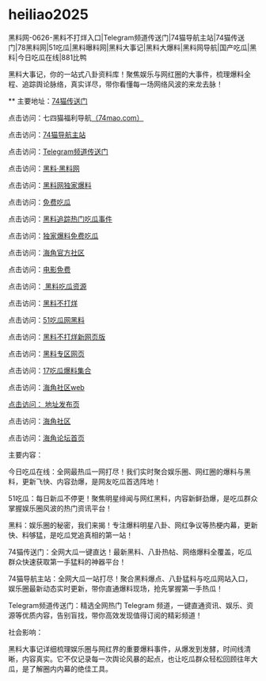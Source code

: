 # heiliao2025
黑料网-0626-黑料不打烊入口|Telegram频道传送门|74猫导航主站|74猫传送门|78黑料网|51吃瓜|黑料曝料网|黑料大事记|黑料大爆料|黑料网导航|国产吃瓜|黑料|今日吃瓜在线|881比鸭

黑料大事记，你的一站式八卦资料库！聚焦娱乐与网红圈的大事件，梳理爆料全程、追踪舆论脉络，真实详尽，带你看懂每一场网络风波的来龙去脉！

** 主要地址：<a href="https://74mao.com/">74猫传送门</a>

点击访问：七四猫福利导航<a href="https://74mao.com/">（74mao.com）</a>

点击访问：<a href="https://74mao.com/">74猫导航主站</a>

点击访问：<a href="https://74mao.com/">Telegram频道传送门</a>

点击访问：<a href="https://heiliaolvzlu3.pages.dev">黑料·黑料网</a>

点击访问：<a href="https://heiliaoyvnrda.pages.dev">黑料网独家爆料</a>

点击访问：<a href="https://heiliaoxey7ic.pages.dev">免费吃瓜</a>

点击访问：<a href="https://heiliaoal51na.pages.dev">黑料追踪热门吃瓜事件</a>

点击访问：<a href="https://heiliaoavkush.pages.dev">独家爆料免费吃瓜</a>

点击访问：<a href="https://hj-01.pages.dev/">海角官方社区</a>

点击访问：<a href="https://hj-02.pages.dev/">电影免费</a>

点击访问：<a href="https://heiliao821.pages.dev/"> 黑料吃瓜资源</a>

点击访问：<a href="https://heiliao381.pages.dev/">黑料不打烊</a>

点击访问：<a href="https://heiliao124.pages.dev/">51吃瓜网黑料</a>

点击访问：<a href="https://heiliaozheng11.pages.dev/">黑料不打烊新网页版</a>

点击访问：<a href="https://heiliaozheng11.pages.dev/">黑料专区网页</a>

点击访问：<a href="https://heiliaochi.pages.dev/">17吃瓜爆料集合</a>

点击访问：<a href="https://hj-446.pages.dev/">海角社区web

点击访问：<a href="https://hj-430.pages.dev/"> 地址发布页</a>

点击访问：<a href="https://hj-454.pages.dev/">海角社区</a>

点击访问：<a href="https://hj-433.pages.dev/">海角论坛首页</a>

主要内容：

今日吃瓜在线：全网最热瓜一网打尽！我们实时聚合娱乐圈、网红圈的爆料与黑料，更新飞快、内容劲爆，是网友吃瓜首选阵地！

51吃瓜：每日新瓜不停更！聚焦明星绯闻与网红黑料，内容新鲜劲爆，是吃瓜群众掌握娱乐圈风波的热门资讯平台！

黑料：娱乐圈的秘密，我们来揭！专注爆料明星八卦、网红争议等热梗内幕，更新快、料够猛，是吃瓜党追真相的第一站！

74猫传送门：全网大瓜一键直达！最新黑料、八卦热帖、网络爆料全覆盖，吃瓜群众快速获取第一手猛料的神器平台！

74猫导航主站：全网大瓜一站打尽！聚合黑料爆点、八卦猛料与吃瓜网站入口，娱乐圈最新动态实时更新，带你直通爆料现场，抢先掌握第一手热瓜！

Telegram频道传送门：精选全网热门 Telegram 频道，一键直通资讯、娱乐、资源等优质内容，告别盲找，带你高效发现值得订阅的精彩频道！

社会影响：

黑料大事记详细梳理娱乐圈与网红界的重要爆料事件，从爆发到发酵，时间线清晰，内容真实。它不仅记录每一次舆论风暴的起点，也让吃瓜群众轻松回顾往年大瓜，是了解圈内内幕的绝佳工具。

<span style="display:none;">[Canonical link](https://github.com/ytl20250626/ytl5）</span>

